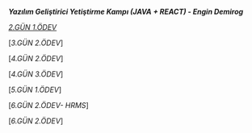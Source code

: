 *****Yazılım Geliştirici Yetiştirme Kampı (JAVA + REACT) - Engin Demirog*****

[*2.GÜN 1.ÖDEV*](https://github.com/cceydae/JavaReactSoftwareDeveloperCamp/tree/main/oopIntroDayTwoWorkOne/src/oopIntroDayTwoWorkOne)

[*3.GÜN 2.ÖDEV*]

[*4.GÜN 2.ÖDEV*]

[*4.GÜN 3.ÖDEV*]

[*5.GÜN 1.ÖDEV*]

[*6.GÜN 2.ÖDEV- HRMS*]

[*6.GÜN 2.ÖDEV*]
